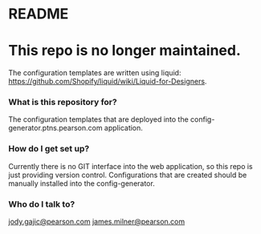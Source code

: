 # README #

# **This repo is no longer maintained.** #

The configuration templates are written using liquid: https://github.com/Shopify/liquid/wiki/Liquid-for-Designers.

### What is this repository for? ###

The configuration templates that are deployed into the config-generator.ptns.pearson.com application.

### How do I get set up? ###

Currently there is no GIT interface into the web application, so this repo is just providing version control.  Configurations that are created should be manually installed into the config-generator.

### Who do I talk to? ###

jody.gajic@pearson.com
james.milner@pearson.com